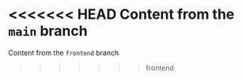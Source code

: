 <<<<<<< HEAD
Content from the `main` branch
=======
Content from the `frontend` branch

> > > > > > > frontend
